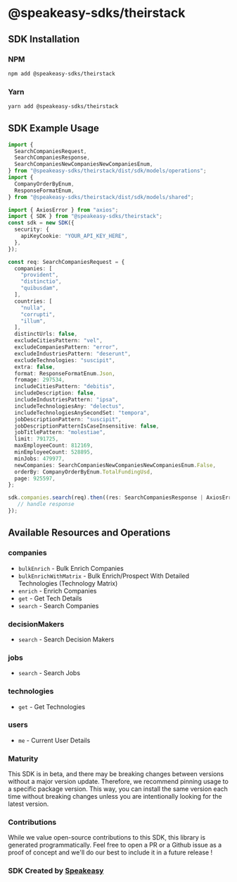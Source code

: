 # @speakeasy-sdks/theirstack

<!-- Start SDK Installation -->
## SDK Installation

### NPM

```bash
npm add @speakeasy-sdks/theirstack
```

### Yarn

```bash
yarn add @speakeasy-sdks/theirstack
```
<!-- End SDK Installation -->

## SDK Example Usage
<!-- Start SDK Example Usage -->
```typescript
import {
  SearchCompaniesRequest,
  SearchCompaniesResponse,
  SearchCompaniesNewCompaniesNewCompaniesEnum,
} from "@speakeasy-sdks/theirstack/dist/sdk/models/operations";
import {
  CompanyOrderByEnum,
  ResponseFormatEnum,
} from "@speakeasy-sdks/theirstack/dist/sdk/models/shared";

import { AxiosError } from "axios";
import { SDK } from "@speakeasy-sdks/theirstack";
const sdk = new SDK({
  security: {
    apiKeyCookie: "YOUR_API_KEY_HERE",
  },
});

const req: SearchCompaniesRequest = {
  companies: [
    "provident",
    "distinctio",
    "quibusdam",
  ],
  countries: [
    "nulla",
    "corrupti",
    "illum",
  ],
  distinctUrls: false,
  excludeCitiesPattern: "vel",
  excludeCompaniesPattern: "error",
  excludeIndustriesPattern: "deserunt",
  excludeTechnologies: "suscipit",
  extra: false,
  format: ResponseFormatEnum.Json,
  fromage: 297534,
  includeCitiesPattern: "debitis",
  includeDescription: false,
  includeIndustriesPattern: "ipsa",
  includeTechnologiesAny: "delectus",
  includeTechnologiesAnySecondSet: "tempora",
  jobDescriptionPattern: "suscipit",
  jobDescriptionPatternIsCaseInsensitive: false,
  jobTitlePattern: "molestiae",
  limit: 791725,
  maxEmployeeCount: 812169,
  minEmployeeCount: 528895,
  minJobs: 479977,
  newCompanies: SearchCompaniesNewCompaniesNewCompaniesEnum.False,
  orderBy: CompanyOrderByEnum.TotalFundingUsd,
  page: 925597,
};

sdk.companies.search(req).then((res: SearchCompaniesResponse | AxiosError) => {
   // handle response
});
```
<!-- End SDK Example Usage -->

<!-- Start SDK Available Operations -->
## Available Resources and Operations


### companies

* `bulkEnrich` - Bulk Enrich Companies
* `bulkEnrichWithMatrix` - Bulk Enrich/Prospect With Detailed Technologies (Technology Matrix)
* `enrich` - Enrich Companies
* `get` - Get Tech Details
* `search` - Search Companies

### decisionMakers

* `search` - Search Decision Makers

### jobs

* `search` - Search Jobs

### technologies

* `get` - Get Technologies

### users

* `me` - Current User Details
<!-- End SDK Available Operations -->

### Maturity

This SDK is in beta, and there may be breaking changes between versions without a major version update. Therefore, we recommend pinning usage
to a specific package version. This way, you can install the same version each time without breaking changes unless you are intentionally
looking for the latest version.

### Contributions

While we value open-source contributions to this SDK, this library is generated programmatically.
Feel free to open a PR or a Github issue as a proof of concept and we'll do our best to include it in a future release !

### SDK Created by [Speakeasy](https://docs.speakeasyapi.dev/docs/using-speakeasy/client-sdks)


